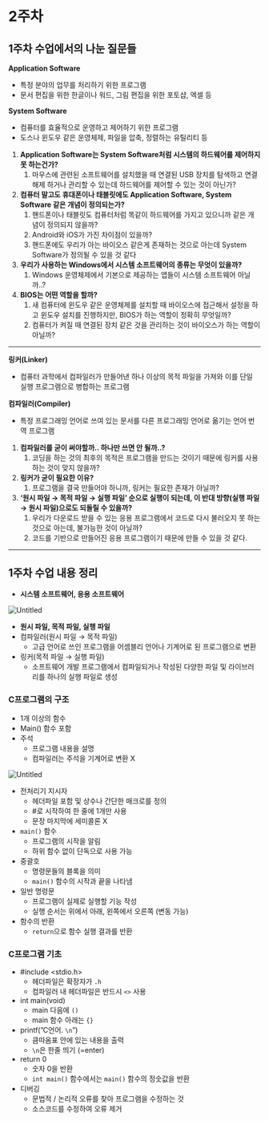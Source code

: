 # 2주차

## **1주차 수업에서의 나눈 질문들**

**Application Software**

- 특정 분야의 업무를 처리하기 위한 프로그램
- 문서 편집을 위한 한글이나 워드, 그림 편집을 위한 포토샵, 엑셀 등

**System Software**

- 컴퓨터를 효율적으로 운영하고 제어하기 위한 프로그램
- 도스나 윈도우 같은 운영체제, 파일을 압축, 정렬하는 유틸리티 등

1. **Application Software는 System Software처럼 시스템의 하드웨어를 제어하지 못 하는건가?**
    1. 마우스에 관련된 소프트웨어를 설치했을 때 연결된 USB 장치를 탐색하고 연결해제 하거나 관리할 수 있는데 하드웨어를 제어할 수 있는 것이 아닌가?
2. **컴퓨터 말고도 휴대폰이나 태블릿에도 Application Software, System Software 같은 개념이 정의되는가?**
    1. 핸드폰이나 태블릿도 컴퓨터처럼 똑같이 하드웨어를 가지고 있으니까 같은 개념이 정의되지 않을까?
    2. Android와 iOS가 가진 차이점이 있을까?
    3. 핸드폰에도 우리가 아는 바이오스 같은게 존재하는 것으로 아는데 System Software가 정의될 수 있을 것 같다
3. **우리가 사용하는 Windows에서 시스템 소프트웨어의 종류는 무엇이 있을까?**
    1. Windows 운영체제에서 기본으로 제공하는 앱들이 시스템 소프트웨어 아닐까..?
4. **BIOS는 어떤 역할을 할까?**
    1. 새 컴퓨터에 윈도우 같은 운영체제를 설치할 때 바이오스에 접근해서 설정을 하고 윈도우 설치를 진행하지만, BIOS가 하는 역할이 정확히 무엇일까?
    2. 컴퓨터가 켜질 때 연결된 장치 같은 것을 관리하는 것이 바이오스가 하는 역할이 아닐까?

---

**링커(Linker)**

- 컴퓨터 과학에서 컴파일러가 만들어낸 하나 이상의 목적 파일을 가져와 이를 단일 실행 프로그램으로 병합하는 프로그램

**컴파일러(Compiler)**

- 특정 프로그래밍 언어로 쓰여 있는 문서를 다른 프로그래밍 언어로 옮기는 언어 번역 프로그램

1. **컴파일러를 굳이 써야할까.. 하나만 쓰면 안 될까..?**
    1. 코딩을 하는 것의 최후의 목적은 프로그램을 만드는 것이기 때문에 링커를 사용하는 것이 맞지 않을까?
2. **링커가 굳이 필요한 이유?**
    1. 프로그램을 결국 만들어야 하니까, 링커는 필요한 존재가 아닐까?
3. **‘원시 파일 → 목적 파일 → 실행 파일’ 순으로 실행이 되는데, 이 반대 방향(실행 파일 → 원시 파일)으로도 되돌릴 수 있을까?**
    1. 우리가 다운로드 받을 수 있는 응용 프로그램에서 코드로 다시 불러오지 못 하는 것으로 아는데, 불가능한 것이 아닐까?
    2. 코드를 기반으로 만들어진 응용 프로그램이기 때문에 만들 수 있을 것 같다.

---

## **1주차 수업 내용 정리**

- **시스템 소프트웨어, 응용 소프트웨어**

![Untitled](https://github.com/yunh03/c-programming/blob/main/week-2/img/Untitled.png?raw=true)

- **원시 파일, 목적 파일, 실행 파일**
- 컴파일러(원시 파일 → 목적 파일)
    - 고급 언어로 쓰인 프로그램을 어셈블리 언어나 기계어로 된 프로그램으로 변환
- 링커(목적 파일 → 실행 파일)
    - 소프트웨어 개발 프로그램에서 컴파일되거나 작성된 다양한 파일 및 라이브러리를 하나의 실행 파일로 생성

### **C프로그램의 구조**

- 1개 이상의 함수
- Main() 함수 포함
- 주석
    - 프로그램 내용을 설명
    - 컴파일러는 주석을 기계어로 변환 X

![Untitled](https://github.com/yunh03/c-programming/blob/main/week-2/img/Untitled%201.png?raw=true)

- 전처리기 지시자
    - 헤더파일 포함 및 상수나 간단한 매크로를 정의
    - #로 시작하여 한 줄에 1개만 사용
    - 문장 마지막에 세미콜론 X
- `main()` 함수
    - 프로그램의 시작을 알림
    - 하위 함수 없이 단독으로 사용 가능
- 중괄호
    - 명령문들의 블록을 의미
    - `main()` 함수의 시작과 끝을 나타냄
- 일반 명령문
    - 프로그램이 실제로 실행할 기능 작성
    - 실행 순서는 위에서 아래, 왼쪽에서 오른쪽 (변동 가능)
- 함수의 반환
    - `return`으로 함수 실행 결과를 반환

### **C프로그램 기초**

- #include <stdio.h>
    - 헤더파일은 확장자가 `.h`
    - 컴파일러 내 헤더파일은 반드시 `<>` 사용
- int main(void)
    - main 다음에 `()`
    - main 함수 아래는 `{}`
- printf(”C언어. `\n`”)
    - 큼따옴표 안에 있는 내용을 출력
    - `\n`은 한줄 띄기 (=enter)
- return 0
    - 숫자 0을 반환
    - `int main()` 함수에서는 `main()` 함수의 정숫값을 반환
- 디버깅
    - 문법적 / 논리적 오류를 찾아 프로그램을 수정하는 것
    - 소스코드를 수정하여 오류 제거